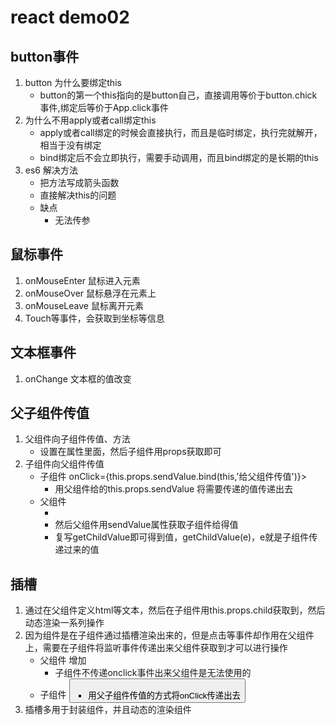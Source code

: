 # react demo02
## button事件
1. button 为什么要绑定this
    - button的第一个this指向的是button自己，直接调用等价于button.chick事件,绑定后等价于App.click事件
2. 为什么不用apply或者call绑定this
    - apply或者call绑定的时候会直接执行，而且是临时绑定，执行完就解开，相当于没有绑定
    - bind绑定后不会立即执行，需要手动调用，而且bind绑定的是长期的this
3. es6 解决方法
    - 把方法写成箭头函数
    - 直接解决this的问题
    - 缺点
        - 无法传参

## 鼠标事件
1. onMouseEnter 鼠标进入元素
2. onMouseOver 鼠标悬浮在元素上
3. onMouseLeave 鼠标离开元素
4. Touch等事件，会获取到坐标等信息

## 文本框事件
1. onChange 文本框的值改变

## 父子组件传值
1. 父组件向子组件传值、方法
    - 设置在属性里面，然后子组件用props获取即可
2. 子组件向父组件传值
    - 子组件 onClick={this.props.sendValue.bind(this,'给父组件传值')}>
        - 用父组件给的this.props.sendValue 将需要传递的值传递出去
    - 父组件 
        - <Demo03 isShow={true} sendValue={getChildValue} />
        - 然后父组件用sendValue属性获取子组件给得值
        - 复写getChildValue即可得到值，getChildValue(e)，e就是子组件传递过来的值
## 插槽
1. 通过在父组件定义html等文本，然后在子组件用this.props.child获取到，然后动态渲染一系列操作
2. 因为组件是在子组件通过插槽渲染出来的，但是点击等事件却作用在父组件上，需要在子组件将监听事件传递出来父组件获取到才可以进行操作
    - 父组件 <Demo04 onClick={del}>增加</Demo04>
        - 子组件不传递onclick事件出来父组件是无法使用的
    - 子组件 <button onClick={this.props.onClick}>
        - 用父子组件传值的方式将onClick传递出去
3. 插槽多用于封装组件，并且动态的渲染组件